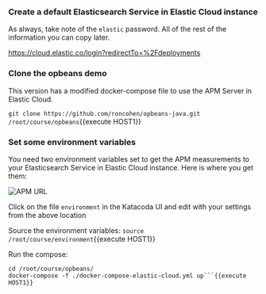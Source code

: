 ### Create a default Elasticsearch Service in Elastic Cloud instance
As always, take note of the `elastic` password.  All of the rest of the information you can copy later.

https://cloud.elastic.co/login?redirectTo=%2Fdeployments

### Clone the opbeans demo

This version has a modified docker-compose file to use the APM Server in Elastic Cloud.

`git clone https://github.com/roncohen/opbeans-java.git /root/course/opbeans`{{execute HOST1}}

### Set some environment variables

You need two environment variables set to get the APM measurements to your Elasticsearch Service in Elastic Cloud instance.  Here is where you get them:

![APM URL](https://user-images.githubusercontent.com/25182304/52064727-309ad200-2543-11e9-9097-24e3888455f7.png)

Click on the file `environment` in the Katacoda UI and edit with your settings from the above location

Source the environment variables:
`source /root/course/environment`{{execute HOST1}}

Run the compose:
```
cd /root/course/opbeans/
docker-compose -f ./docker-compose-elastic-cloud.yml up```{{execute HOST1}}
